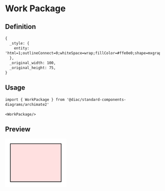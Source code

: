 # Work Package

## Definition

```
{
  _style: { 
    entity: 'html=1;outlineConnect=0;whiteSpace=wrap;fillColor=#ffe0e0;shape=mxgraph.archimate.rounded=1',
  },
  _original_width: 100,
  _original_height: 75,
}
```

## Usage

```
import { WorkPackage } from '@diac/standard-components-diagrams/archimate2'

<WorkPackage/>
```

## Preview

<img src="./work-package.png" width="200"/>
